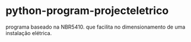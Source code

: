 # python-program-projecteletrico
programa baseado na NBR5410. que facilita no dimensionamento de uma instalação elétrica.
